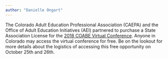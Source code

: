 ```yaml
---
author: "Danielle Ongart"
---
```


The Colorado Adult Education Professional Association (CAEPA) and the Office of Adult Education Initiatives (AEI) partnered to purchase a State Association License for the [2018 COABE Virtual Conference](https://www.coabe.org/2018-virtual-conference/). Anyone in Colorado may access the virtual conference for free. Be on the lookout for more details about the logistics of accessing this free opportunity on October 25th and 26th.
